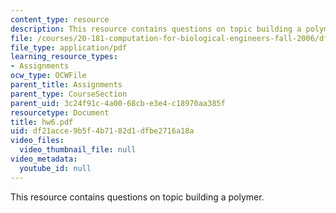 ```yaml
---
content_type: resource
description: This resource contains questions on topic building a polymer.
file: /courses/20-181-computation-for-biological-engineers-fall-2006/df21acce9b5f4b7182d1dfbe2716a18a_hw6.pdf
file_type: application/pdf
learning_resource_types:
- Assignments
ocw_type: OCWFile
parent_title: Assignments
parent_type: CourseSection
parent_uid: 3c24f91c-4a00-68cb-e3e4-c18970aa385f
resourcetype: Document
title: hw6.pdf
uid: df21acce-9b5f-4b71-82d1-dfbe2716a18a
video_files:
  video_thumbnail_file: null
video_metadata:
  youtube_id: null
---
```

This resource contains questions on topic building a polymer.

